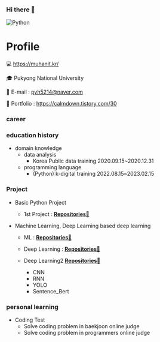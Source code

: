 ### Hi there 👋
<!-- add banner plz -->
![Python](https://img.shields.io/badge/-Python-3178C6?style=flat-square&logo=Python&logoColor=white)

# Profile

💻 https://muhanit.kr/

🎓 Pukyong National University

📌 E-mail : pyh5214@naver.com

📰 Portfolio : https://calmdown.tistory.com/30

### career

### education history
- domain knowledge
    - data analysis
        - Korea Public data training 2020.09.15~2020.12.31
    - programming language
        - (Python) k-digital training 2022.08.15~2023.02.15
### Project
- Basic Python Project
    - 1st Project : **[Repositories📘](https://github.com/minimini9951/Python-1st-Project.git)**

- Machine Learning, Deep Learning based deep learning
    - ML : **[Repositories📘](https://github.com/pyh5214/ML_Time-Series-Analysis.git)**

    - Deep Learning : **[Repositories📘](https://github.com/pyh5214/DL_Project_with_YOLO.git)**
    - Deep Learning2  **[Repositories📘](https://github.com/pyh5214/DL_FinalProject.git)**
        - CNN
        - RNN
        - YOLO
        - Sentence_Bert

### personal learning
    
        
 - Coding Test
    - Solve coding problem in baekjoon online judge
    - Solve coding problem in programmers online judge

<!--
**pyh5214/pyh5214** is a ✨ _special_ ✨ repository because its `README.md` (this file) appears on your GitHub profile.
-->
